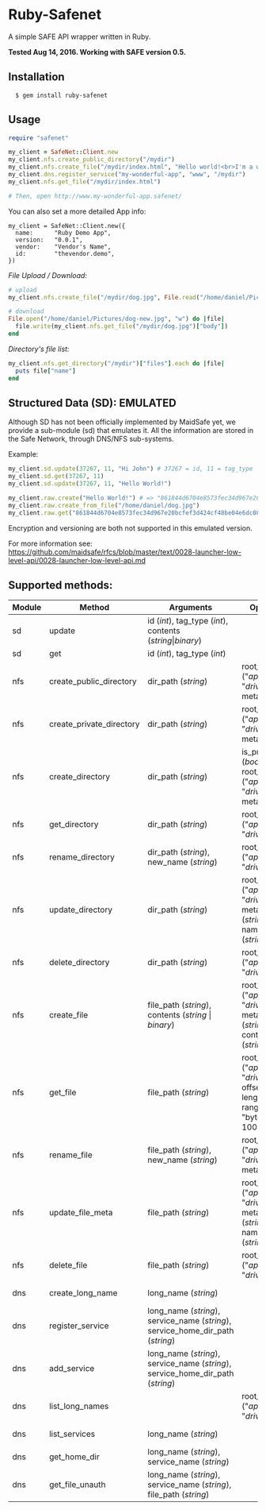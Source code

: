 # Ruby-Safenet

A simple SAFE API wrapper written in Ruby.

**Tested Aug 14, 2016. Working with SAFE version 0.5.**

## Installation
```
  $ gem install ruby-safenet
```

## Usage

```ruby
require "safenet"

my_client = SafeNet::Client.new
my_client.nfs.create_public_directory("/mydir")
my_client.nfs.create_file("/mydir/index.html", "Hello world!<br>I'm a webpage :D")
my_client.dns.register_service("my-wonderful-app", "www", "/mydir")
my_client.nfs.get_file("/mydir/index.html")

# Then, open http://www.my-wonderful-app.safenet/
```

You can also set a more detailed App info:
```
my_client = SafeNet::Client.new({
  name:      "Ruby Demo App",
  version:   "0.0.1",
  vendor:    "Vendor's Name",
  id:        "thevendor.demo",
})
```

*File Upload / Download:*
```ruby
# upload
my_client.nfs.create_file("/mydir/dog.jpg", File.read("/home/daniel/Pictures/dog.jpg"), content_type: "image/jpeg")

# download
File.open("/home/daniel/Pictures/dog-new.jpg", "w") do |file|
  file.write(my_client.nfs.get_file("/mydir/dog.jpg")["body"])
end
```

*Directory's file list:*
```ruby
my_client.nfs.get_directory("/mydir")["files"].each do |file|
  puts file["name"]
end
```

## Structured Data (SD): **EMULATED**
Although SD has not been officially implemented by MaidSafe yet, we provide a sub-module (sd) that emulates it.
All the information are stored in the Safe Network, through DNS/NFS sub-systems.

Example:
```ruby
my_client.sd.update(37267, 11, "Hi John") # 37267 = id, 11 = tag_type
my_client.sd.get(37267, 11)
my_client.sd.update(37267, 11, "Hello World!")

my_client.raw.create("Hello World!") # => "861844d6704e8573fec34d967e20bcfef3d424cf48be04e6dc08f2bd58c729743371015ead891cc3cf1c9d34b49264b510751b1ff9e537937bc46b5d6ff4ecc8"
my_client.raw.create_from_file("/home/daniel/dog.jpg")
my_client.raw.get("861844d6704e8573fec34d967e20bcfef3d424cf48be04e6dc08f2bd58c729743371015ead891cc3cf1c9d34b49264b510751b1ff9e537937bc46b5d6ff4ecc8") # => "Hello World!"
```

Encryption and versioning are both not supported in this emulated version.

For more information see:
https://github.com/maidsafe/rfcs/blob/master/text/0028-launcher-low-level-api/0028-launcher-low-level-api.md

## Supported methods:
|Module|Method|Arguments|Optional|Doc|
|------|------|---------|--------|---|
|sd|update|id (_int_), tag_type (_int_), contents (_string_\|_binary_)|||
|sd|get|id (_int_), tag_type (_int_)|||
|nfs|create_public_directory|dir_path (_string_)|root_path ("_app_" or "_drive_"), meta (_string_)|* _Alias to "create_directory"_|
|nfs|create_private_directory|dir_path (_string_)|root_path ("_app_" or "_drive_"), meta (_string_)|* _Alias to "create_directory"_|
|nfs|create_directory|dir_path (_string_)|is_private (_bool_), root_path ("_app_" or "_drive_"), meta (_string_)|https://maidsafe.readme.io/docs/nfs-create-directory|
|nfs|get_directory|dir_path (_string_)|root_path ("_app_" or "_drive_")|https://maidsafe.readme.io/docs/nfs-get-directory|
|nfs|rename_directory|dir_path (_string_), new_name (_string_)|root_path ("_app_" or "_drive_")|* _Alias to update_directory_|
|nfs|update_directory|dir_path (_string_)|root_path ("_app_" or "_drive_"), meta (_string_), name (_string_)|https://maidsafe.readme.io/docs/nfs-update-directory|
|nfs|delete_directory|dir_path (_string_)|root_path ("_app_" or "_drive_")|https://maidsafe.readme.io/docs/nfs-create-directory|
|nfs|create_file|file_path (_string_), contents (_string_ \| _binary_)|root_path ("_app_" or "_drive_"), meta (_string_), content_type (_string_)|https://maidsafe.readme.io/docs/nfsfile|
|nfs|get_file|file_path (_string_)|root_path ("_app_" or "_drive_"), offset (_int_), length (_int_), range (eg. "bytes 0-1000")|https://maidsafe.readme.io/docs/nfs-get-file|
|nfs|rename_file|file_path (_string_), new_name (_string_)|root_path ("_app_" or "_drive_"), meta (_string_)|* Alias to "update_file_meta"|
|nfs|update_file_meta|file_path (_string_)|root_path ("_app_" or "_drive_"), meta (_string_), name (_string_)|https://maidsafe.readme.io/docs/nfs-update-file-metadata|
|nfs|delete_file|file_path (_string_)|root_path ("_app_" or "_drive_")|https://maidsafe.readme.io/docs/nfs-delete-file|
|dns|create_long_name|long_name (_string_)||https://maidsafe.readme.io/docs/dns-create-long-name|
|dns|register_service|long_name (_string_), service_name (_string_), service_home_dir_path (_string_)||https://maidsafe.readme.io/docs/dns-register-service|
|dns|add_service|long_name (_string_), service_name (_string_), service_home_dir_path (_string_)||https://maidsafe.readme.io/docs/dns|
|dns|list_long_names||root_path ("_app_" or "_drive_")|https://maidsafe.readme.io/docs/dns-list-long-names|
|dns|list_services|long_name (_string_)||https://maidsafe.readme.io/docs/dns-list-services|
|dns|get_home_dir|long_name (_string_), service_name (_string_)||https://maidsafe.readme.io/docs/dns-get-home-dir|
|dns|get_file_unauth|long_name (_string_), service_name (_string_), file_path (_string_)||https://maidsafe.readme.io/docs/dns-get-file-unauth|
